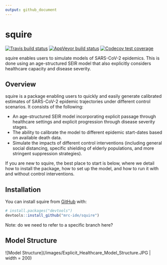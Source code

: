 ```yaml
---
output: github_document
---
```




<!-- README.md is generated from README.Rmd. Please edit that file -->



# squire

<!-- badges: start -->
[![Travis build status](https://travis-ci.org/mrc-ide/squire.svg?branch=master)](https://travis-ci.org/mrc-ide/squire)
[![AppVeyor build status](https://ci.appveyor.com/api/projects/status/github/mrc-ide/squire?branch=master&svg=true)](https://ci.appveyor.com/project/mrc-ide/squire)
[![Codecov test coverage](https://codecov.io/gh/mrc-ide/squire/branch/master/graph/badge.svg)](https://codecov.io/gh/mrc-ide/squire?branch=master)
<!-- badges: end -->

squire enables users to simulate models of SARS-CoV-2 epidemics. This is done using an age-structured SEIR model that also explicitly considers healthcare capacity and disease severity. 

## Overview

squire is a package enabling users to quickly and easily generate calibrated estimates of SARS-CoV-2 epidemic trajectories under different control scenarios. It consists of the following:

* An age-structured SEIR model incorporating explicit passage through healthcare settings and explicit progression through disease severity stages.
* The ability to calibrate the model to different epidemic start-dates based on available death data.
* Simulate the impacts of different control interventions (including general social distancing, specific shielding of elderly populations, and more stringent suppression strategies).

If you are new to squire, the best place to start is below, where we detail how to install the package, how to set up the model, and how to run it with and without control interventions. 

## Installation

You can install squire from [GitHub](https://github.com/) with:

``` r
# install.packages("devtools")
devtools::install_github("mrc-ide/squire")
```
Note: do we need to refer to a specific branch here? 

## Model Structure

![Model Structure](/images/Explicit_Healthcare_Model_Structure.JPG | width = 200)
